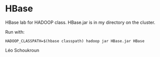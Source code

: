 # HBase

HBase lab for HADOOP class. HBase.jar is in my directory on the cluster.

Run with:

`HADOOP_CLASSPATH=$(hbase classpath) hadoop jar HBase.jar HBase`

Léo Schoukroun
